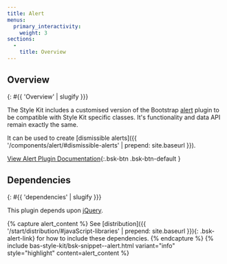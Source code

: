 ```yaml
---
title: Alert
menus:
  primary_interactivity:
    weight: 3
sections:
  -
    title: Overview
---
```


## Overview
{: #{{ 'Overview' | slugify }}}

The Style Kit includes a customised version of the Bootstrap [alert](http://getbootstrap.com/javascript/#alerts) plugin
to be compatible with Style Kit specific classes. It's functionality and data API remain exactly the same.

It can be used to create
[dismissible alerts]({{ '/components/alert/#dismissible-alerts' | prepend: site.baseurl }}).

[View Alert Plugin Documentation](http://getbootstrap.com/javascript/#alerts){:.bsk-btn .bsk-btn-default }

## Dependencies
{: #{{ 'dependencies' | slugify }}}

This plugin depends upon [jQuery](https://jquery.com).

{% capture alert_content %}
See [distribution]({{ '/start/distribution/#javaScript-libraries' | prepend: site.baseurl }}){: .bsk-alert-link} for
how to include these dependencies.
{% endcapture %}
{% include bas-style-kit/bsk-snippet--alert.html
  variant="info"
  style="highlight"
  content=alert_content
%}
